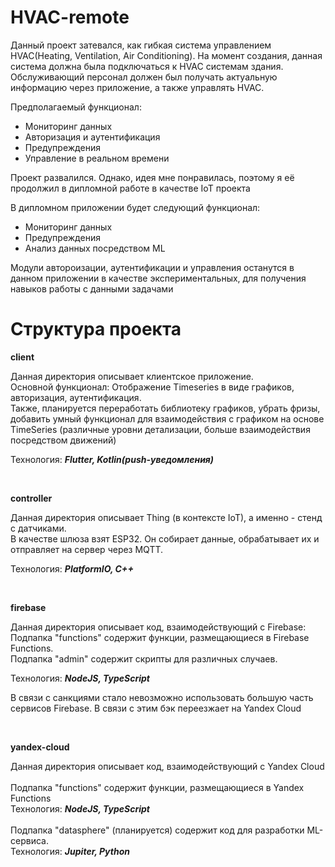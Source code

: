 # HVAC-remote

Данный проект затевался, как гибкая система управлением HVAC(Heating, Ventilation, Air Conditioning). 
На момент создания, данная система должна была подключаться к HVAC системам здания. Обслуживающий персонал должен был получать актуальную информацию через приложение, а также управлять HVAC.

Предполагаемый функционал:
- Мониторинг данных
- Авторизация и аутентификация
- Предупреждения
- Управление в реальном времени
  
 Проект развалился. Однако, идея мне понравилась, поэтому я её продолжил в дипломной работе в качестве IoT проекта
 
В дипломном приложении будет следующий функционал:
- Мониторинг данных
- Предупреждения
- Анализ данных посредством ML

Модули автороизации, аутентификации и управления останутся в данном приложении в качестве экспериментальных, для получения навыков работы с данными задачами

# Структура проекта

**client**

Данная директория описывает клиентское приложение.<br /> 
Основной функционал: Отображение Timeseries в виде графиков, авторизация, аутентификация. <br />
Также, планируется переработать библиотеку графиков, убрать фризы, добавить умный функционал для взаимодействия с графиком на основе TimeSeries (различные уровни детализации, больше взаимодействия посредством движений)

Технология: **_Flutter, Kotlin(push-уведомления)_**

<br />

**controller**

Данная директория описывает Thing (в контексте IoT), а именно - стенд с датчиками. <br />
В качестве шлюза взят ESP32. Он собирает данные, обрабатывает их и отправляет на сервер через MQTT.

Технология: **_PlatformIO, С++_**

<br />

**firebase**

Данная директория описывает код, взаимодействующий с Firebase: <br />
Подпапка "functions" содержит функции, размещающиеся в Firebase Functions. <br />
Подпапка "admin" содержит скрипты для различных случаев.

Технология: **_NodeJS, TypeScript_**

В связи с санкциями стало невозможно использовать большую часть сервисов Firebase. В связи с этим бэк переезжает на Yandex Cloud

<br />

**yandex-cloud**

Данная директория описывает код, взаимодействующий с Yandex Cloud <br /> <br />
Подпапка "functions" содержит функции, размещающиеся в Yandex Functions <br /> Технология: **_NodeJS, TypeScript_** <br /> <br />
Подпапка "datasphere" (планируется) содержит код для разработки ML-сервиса. <br /> Технология: **_Jupiter, Python_** <br />


